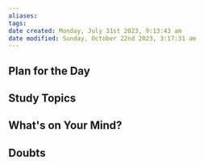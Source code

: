 ```yaml
---
aliases: 
tags: 
date created: Monday, July 31st 2023, 9:13:43 am
date modified: Sunday, October 22nd 2023, 3:17:31 am
---
```


## Plan for the Day

## Study Topics

## What's on Your Mind?

## Doubts